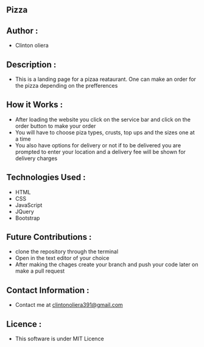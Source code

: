 ## Pizza

## Author :
* Clinton oliera

## Description :
 * This is a landing page for a pizaa reataurant. One can make an order for the pizza depending on the prefferences
 
 ## How it Works :
 * After loading the website you click on the service bar and click on the order button to make your order
 * You will have to choose piza types, crusts, top ups and the sizes one at a time
 * You also have options for delivery or not if to be delivered you are prompted to enter your location and a delivery fee will be shown for delivery charges

 ## Technologies Used : 
 * HTML
 * CSS
 * JavaScript
 * JQuery
 * Bootstrap


 ## Future Contributions :
 * clone the repository through the terminal
 * Open in the text editor of your choice
 * After making  the chages create your branch and push your code later on make a pull request

 ## Contact Information :
  * Contact me at clintonoliera391@gmail.com

  ## Licence :
  * This software is under MIT Licence